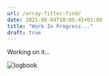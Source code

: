 ```yaml
---
url: /array-filter-find/
date: 2021-06-04T18:05:45+01:00
title: "Work In Progress..."
draft: true
---
```


Working on it...

<!--more-->

![logbook](../../../images/wip.gif)

